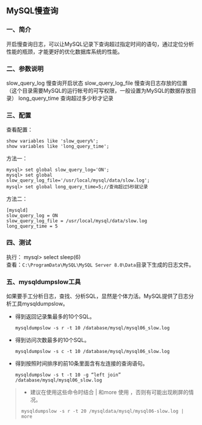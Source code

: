 ## MySQL慢查询
### 一、简介
开启慢查询日志，可以让MySQL记录下查询超过指定时间的语句，通过定位分析性能的瓶颈，才能更好的优化数据库系统的性能。

### 二、参数说明
slow_query_log 慢查询开启状态
slow_query_log_file 慢查询日志存放的位置（这个目录需要MySQL的运行帐号的可写权限，一般设置为MySQL的数据存放目录）
long_query_time 查询超过多少秒才记录

### 三、配置
查看配置：
```
show variables like 'slow_query%';
show variables like 'long_query_time';
```
方法一：
```
mysql> set global slow_query_log='ON'; 
mysql> set global slow_query_log_file='/usr/local/mysql/data/slow.log';
mysql> set global long_query_time=5;//查询超过5秒就记录
```
方法二：
```
[mysqld]
slow_query_log = ON
slow_query_log_file = /usr/local/mysql/data/slow.log
long_query_time = 5
```

### 四、测试
执行：
mysql> select sleep(6)                           
查看：`C:\ProgramData\MySQL\MySQL Server 8.0\Data`目录下生成的日志文件。


### 五、mysqldumpslow工具
如果要手工分析日志，查找、分析SQL，显然是个体力活。MySQL提供了日志分析工具mysqldumpslow。

- 得到返回记录集最多的10个SQL。

    `mysqldumpslow -s r -t 10 /database/mysql/mysql06_slow.log`
    
- 得到访问次数最多的10个SQL。

    `mysqldumpslow -s c -t 10 /database/mysql/mysql06_slow.log`
    
- 得到按照时间排序的前10条里面含有左连接的查询语句。

    `mysqldumpslow -s t -t 10 -g “left join” /database/mysql/mysql06_slow.log`

> - 建议在使用这些命令时结合 | 和more 使用 ，否则有可能出现刷屏的情况。
>
> `mysqldumpslow -s r -t 20 /mysqldata/mysql/mysql06-slow.log | more`
  



